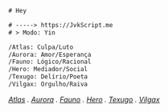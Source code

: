 ```diff
# Hey

# -----> https://JvkScript.me
# > Modo: Yin

/Atlas: Culpa/Luto
/Aurora: Amor/Esperança
/Fauno: Lógico/Racional
/Hero: Mediador/Social
/Texugo: Delírio/Poeta
/Vilgax: Orgulho/Raiva
```

_[Atlas](https://jvkScript.me/atlas) . [Aurora](https://jvkScript.me/aurora) . [Fauno](https://jvkScript.me/fauno) . [Hero](https://jvkScript.me/hero) . [Texugo](https://jvkScript.me/texugo) . [Vilgax](https://jvkScript.me/vilgax)_

